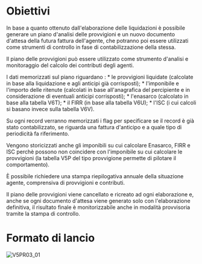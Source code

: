 # Obiettivi
In base a quanto ottenuto dall'elaborazione delle liquidazioni è possibile generare un piano d'analisi delle provvigioni e un nuovo documento d'attesa della futura fattura dell'agente, che potranno poi essere utilizzati come strumenti di controllo in fase di contabilizzazione della stessa.

Il piano delle provvigioni può essere utilizzato come strumento d'analisi e monitoraggio del calcolo dei contributi degli agenti.

I dati memorizzati sul piano riguardano : 
 \* le provvigioni liquidate (calcolate in base alla liquidazione e agli anticipi già corrisposti);
 \* l'imponibile e l'importo delle ritenute (calcolati in base all'anagrafica del percipiente e in considerazione di eventuali anticipi corrisposti);
 \* l'enasarco (calcolato in base alla tabella V6T);
 \* il FIRR (in base alla tabella V6U);
 \* l'ISC (i cui calcoli si basano invece sulla tabella V6V).

Su ogni record verranno memorizzati i flag per specificare se il record è già stato contabilizzato, se riguarda una fattura d'anticipo e a quale tipo di periodicità fa riferimento.

Vengono storicizzati anche gli imponibili su cui calcolare Enasarco, FIRR e ISC perchè possono non coincidere con l'imponibile su cui calcolare le provvigioni (la tabella V5P del tipo provvigione permette di pilotare il comportamento).

È possibile richiedere una stampa riepilogativa annuale della situazione agente, comprensiva di provvigioni e contributi.

Il piano delle provvigioni viene cancellato e ricreato ad ogni elaborazione e, anche se ogni documento d'attesa viene generato solo con l'elaborazione definitiva, il risultato finale è monitorizzabile anche in modalità provvisoria tramite la stampa di controllo.

# Formato di lancio
![V5PR03_01](http://localhost:3000/immagini/MBDOC_OGG-P_V5PR03/V5PR03_01.png)